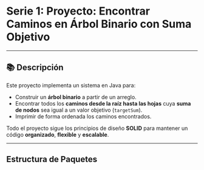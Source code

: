 

# Serie 1:  Proyecto: Encontrar Caminos en Árbol Binario con Suma Objetivo

---

## 📚 Descripción

Este proyecto implementa un sistema en Java para:

- Construir un **árbol binario** a partir de un arreglo.
- Encontrar todos los **caminos desde la raíz hasta las hojas** cuya **suma de nodos** sea igual a un valor objetivo (`targetSum`).
- Imprimir de forma ordenada los caminos encontrados.

Todo el proyecto sigue los principios de diseño **SOLID** para mantener un código **organizado**, **flexible** y **escalable**.

---

##  Estructura de Paquetes

